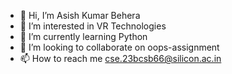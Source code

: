 - 👋 Hi, I’m Asish Kumar Behera
- 👀 I’m interested in VR Technologies
- 🌱 I’m currently learning Python
- 💞️ I’m looking to collaborate on oops-assignment
- 📫 How to reach me cse.23bcsb66@silicon.ac.in


